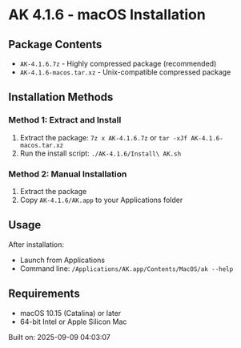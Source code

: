 # AK 4.1.6 - macOS Installation

## Package Contents
- `AK-4.1.6.7z` - Highly compressed package (recommended)
- `AK-4.1.6-macos.tar.xz` - Unix-compatible compressed package

## Installation Methods

### Method 1: Extract and Install
1. Extract the package: `7z x AK-4.1.6.7z` or `tar -xJf AK-4.1.6-macos.tar.xz`
2. Run the install script: `./AK-4.1.6/Install\ AK.sh`

### Method 2: Manual Installation
1. Extract the package
2. Copy `AK-4.1.6/AK.app` to your Applications folder

## Usage
After installation:
- Launch from Applications
- Command line: `/Applications/AK.app/Contents/MacOS/ak --help`

## Requirements
- macOS 10.15 (Catalina) or later
- 64-bit Intel or Apple Silicon Mac

Built on: 2025-09-09 04:03:07
